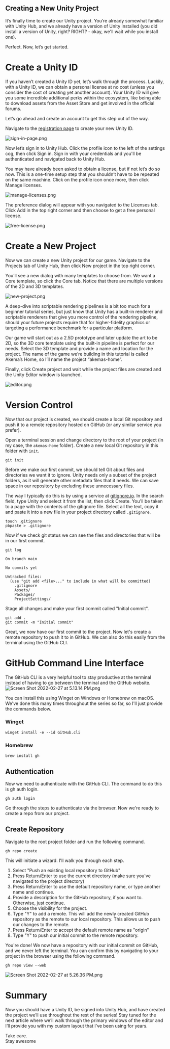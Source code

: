 ## Creating a New Unity Project

It’s finally time to create our Unity project. You’re already somewhat familiar with Unity Hub, and we already have a version of Unity installed (you did install a version of Unity, right? RIGHT? - okay, we'll wait while you install one).

Perfect. Now, let’s get started.

# Create a Unity ID
If you haven’t created a Unity ID yet, let’s walk through the process. Luckily, with a Unity ID, we can obtain a personal license at no cost (unless you consider the cost of creating yet another account). Your Unity ID will give you some incredible additional perks within the ecosystem, like being able to download assets from the Asset Store and get involved in the official forums. 

Let’s go ahead and create an account to get this step out of the way.

Navigate to the [registration page](https://www.notion.so/Creating-a-New-Unity-Project-8b1223086c054143a0aab043119c894f) to create your new Unity ID.

![sign-in-page.png](https://cdn.hashnode.com/res/hashnode/image/upload/v1645994310232/5TS5uPsMg.png)

Now let’s sign in to Unity Hub. Click the profile icon to the left of the settings cog, then click Sign in. Sign in with your credentials and you'll be authenticated and navigated back to Unity Hub.

You may have already been asked to obtain a license, but if not let’s do so now. This is a one-time setup step that you shouldn’t have to be repeated on the same machine. Click on the profile icon once more, then click Manage licenses.

![manage-licenses.png](https://cdn.hashnode.com/res/hashnode/image/upload/v1645994407373/FH37xGUib.png)

The preference dialog will appear with you navigated to the Licenses tab. Click Add in the top right corner and then choose to get a free personal license.

![free-license.png](https://cdn.hashnode.com/res/hashnode/image/upload/v1645994440846/QYgfESSpB.png)

# Create a New Project
Now we can create a new Unity project for our game. Navigate to the Projects tab of Unity Hub, then click New project in the top right corner.

You’ll see a new dialog with many templates to choose from.  We want a Core template, so click the Core tab. Notice that there are multiple versions of the 2D and 3D templates.

![new-project.png](https://cdn.hashnode.com/res/hashnode/image/upload/v1645994504865/E5QYOAPIo.png)

A deep-dive into scriptable rendering pipelines is a bit too much for a beginner tutorial series, but just know that Unity has a built-in renderer and scriptable renderers that give you more control of the rendering pipeline, should your future projects require that for higher-fidelity graphics or targeting a performance benchmark for a particular platform.

Our game will start out as a 2.5D prototype and later update the art to be 2D, so the 3D core template using the built-in pipeline is perfect for our needs. Select the 3D template and provide a name and location for the project. The name of the game we’re building in this tutorial is called Akema’s Home, so I’ll name the project “akemas-home”.

Finally, click Create project and wait while the project files are created and the Unity Editor window is launched.

![editor.png](https://cdn.hashnode.com/res/hashnode/image/upload/v1645994556754/dsh6_0PIK.png)

# Version Control
Now that our project is created, we should create a local Git repository and push it to a remote repository hosted on GitHub (or any similar service you prefer).

Open a terminal session and change directory to the root of your project (in my case, the `akemas-home` folder). Create a new local Git repository in this folder with `init`.
```
git init
```

Before we make our first commit, we should tell Git about files and directories we want it to ignore. Unity needs only a subset of the project folders, as it will generate other metadata files that it needs. We can save space in our repository by excluding these unnecessary files.

The way I typically do this is by using a service at [gitignore.io](https://gitignore.io). In the search field, type Unity and select it from the list, then click Create. You'll be taken to a page with the contents of the gitignore file. Select all the text, copy it and paste it into a new file in your project directory called `.gitignore`.
```
touch .gitignore
pbpaste > .gitignore
```

Now if we check git status we can see the files and directories that will be in our first commit.
```
git log

On branch main

No commits yet

Untracked files:
  (use "git add <file>..." to include in what will be committed)
	.gitignore
	Assets/
	Packages/
	ProjectSettings/
```

Stage all changes and make your first commit called "Initial commit".
```
git add .
git commit -m "Initial commit"
```

Great, we now have our first commit to the project. Now let's create a remote repository to push it to in GitHub. We can also do this easily from the terminal using the GitHub CLI.

# GitHub Command Line Interface
The GitHub CLI is a very helpful tool to stay productive at the terminal instead of having to go between the terminal and the GitHub website.
![Screen Shot 2022-02-27 at 5.13.14 PM.png](https://cdn.hashnode.com/res/hashnode/image/upload/v1646000091910/wtv2mRNfj.png)

You can install this using Winget on Windows or Homebrew on macOS. We've done this many times throughout the series so far, so I'll just provide the commands below.
### Winget
```
winget install -e --id GitHub.cli
```
### Homebrew
```
brew install gh
```

## Authentication
Now we need to authenticate with the GitHub CLI. The command to do this is gh auth login.
```
gh auth login
```
Go through the steps to authenticate via the browser. Now we're ready to create a repo from our project.

## Create Repository
Navigate to the root project folder and run the following command.
```
gh repo create
```
This will initiate a wizard. I'll walk you through each step.
1.  Select "Push an existing local repository to GitHub"
2. Press Return/Enter to use the current directory (make sure you've navigated to the project directory)
3. Press Return/Enter to use the default repository name, or type another name and continue.
4. Provide a description for the GitHub repository, if you want to. Otherwise, just continue.
5. Choose the visibility for the project.
6. Type "Y" to add a remote. This will add the newly created GitHub repository as the remote to our local repository. This allows us to push our changes to the remote.
7. Press Return/Enter to accept the default remote name as "origin"
8. Type "Y" to push our initial commit to the remote repository.

You're done! We now have a repository with our initial commit on GitHub, and we never left the terminal. You can confirm this by navigating to your project in the browser using the following command.
```
gh repo view --web
```

![Screen Shot 2022-02-27 at 5.26.36 PM.png](https://cdn.hashnode.com/res/hashnode/image/upload/v1646000974338/99FOrMOKX.png)


# Summary
Now you should have a Unity ID, be signed into Unity Hub, and have created the project we’ll use throughout the rest of the series! Stay tuned for the next article where we’ll walk through the primary windows of the editor and I’ll provide you with my custom layout that I’ve been using for years.

Take care.  
Stay awesome
